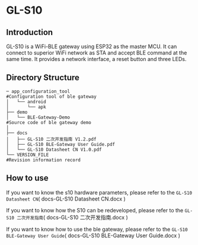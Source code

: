 # GL-S10


## Introduction

GL-S10 is a WiFi-BLE gateway using ESP32 as the master MCU. It can connect to superior WiFi network as STA and accept BLE command at the same time. It provides a network interface, a reset button and three LEDs.

## Directory Structure
```
─ app_configuration_tool            								#Configuration tool of ble gateway
│   └── android
│       └── apk
├── demo
│   └── BLE-Gateway-Demo            							#Source code of ble gateway demo
│
├── docs
│   ├── GL-S10 二次开发指南 V1.2.pdf
│   ├── GL-S10 BLE-Gateway User Guide.pdf
│   └── GL-S10 Datasheet CN V1.0.pdf
└── VERSION_FILE													#Revision information record
```
## How to use
If you want to know the s10 hardware parameters, please refer to the `GL-S10 Datasheet CN`( docs-GL-S10 Datasheet CN.docx )

If you want to know how the S10 can be redeveloped, please refer to the `GL-S10 二次开发指南`( docs-GL-S10 二次开发指南.docx )

If you want to know how to use the ble gateway, please refer to the `GL-S10 BLE-Gateway User Guide`( docs-GL-S10 BLE-Gateway User Guide.docx )